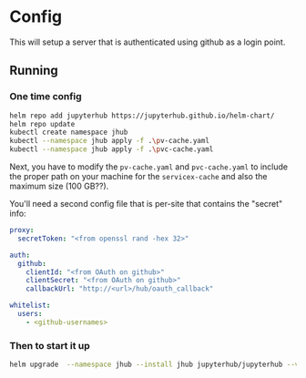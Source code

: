 # Config

This will setup a server that is authenticated using github as a login point.

## Running

### One time config

```bash
helm repo add jupyterhub https://jupyterhub.github.io/helm-chart/
helm repo update
kubectl create namespace jhub
kubectl --namespace jhub apply -f .\pv-cache.yaml
kubectl --namespace jhub apply -f .\pvc-cache.yaml
```

Next, you have to modify the `pv-cache.yaml` and `pvc-cache.yaml` to include the proper path on your machine for the `servicex-cache` and also the maximum size (100 GB??).

You'll need a second config file that is per-site that contains the "secret" info:

```yaml
proxy:
  secretToken: "<from openssl rand -hex 32>"

auth:
  github:
    clientId: "<from OAuth on github>"
    clientSecret: "<from OAuth on github>"
    callbackUrl: "http://<url>/hub/oauth_callback"

whitelist:
  users:
    - <github-usernames>
```

### Then to start it up

```bash
helm upgrade  --namespace jhub --install jhub jupyterhub/jupyterhub --version=0.9.0 --values .\config.yaml --values ..\jhub-local-config.yaml
```
